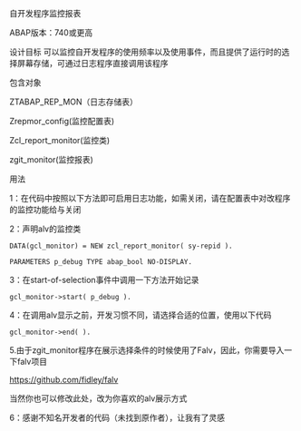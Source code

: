 自开发程序监控报表

ABAP版本：740或更高

设计目标
可以监控自开发程序的使用频率以及使用事件，而且提供了运行时的选择屏幕存储，可通过日志程序直接调用该程序

包含对象

ZTABAP_REP_MON（日志存储表）

Zrepmor_config(监控配置表)

Zcl_report_monitor(监控类)

zgit_monitor(监控报表)

用法

1：在代码中按照以下方法即可启用日志功能，如需关闭，请在配置表中对改程序的监控功能给与关闭
  
  
2：声明alv的监控类

    DATA(gcl_monitor) = NEW zcl_report_monitor( sy-repid ).
    
    PARAMETERS p_debug TYPE abap_bool NO-DISPLAY. 
    
    
    
3：在start-of-selection事件中调用一下方法开始记录

    gcl_monitor->start( p_debug ).
    
    
    
4：在调用alv显示之前，开发习惯不同，请选择合适的位置，使用以下代码

    gcl_monitor->end( ).
    

5.由于zgit_monitor程序在展示选择条件的时候使用了Falv，因此，你需要导入一下falv项目


https://github.com/fidley/falv

当然你也可以修改此处，改为你喜欢的alv展示方式


6：感谢不知名开发者的代码（未找到原作者），让我有了灵感
